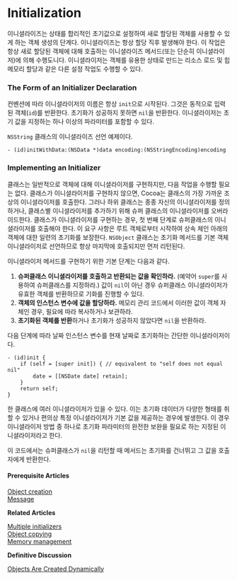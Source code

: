 # Initialization

이니셜라이즈는 상태를 합리적인 초기값으로 설정하여 새로 할당된 객체를 사용할 수 있게 하는 객체 생성의 단계다. 이니셜라이즈는 항상 할당 직후 발생해야 한다. 이 작업은 항상 새로 할당된 객체에 대해 호출하는 이니셜라이즈 메서드\(또는 단순히 이니셜라이저\)에 의해 수행도니다. 이니셜라이저는 객체를 유용한 상태로 만드는 리소스 로드 및 힙 메모리 할당과 같은 다른 설정 작업도 수행할 수 있다.

### The Form of an Initializer Declaration

컨벤션에 따라 이니셜라이저의 이름은 항상 `init`으로 시작된다. 그것은 동적으로 입력된 객체\(`id`\)를 반환한다. 초기화가 성공하지 못하면 `nil`을 반환한다. 이니셜라이저는 초기 값을 지정하는 하나 이상의 파라미터를 포함할 수 있다.

`NSString` 클래스의 이니셜라이즈 선언 예제이다.

```text
- (id)initWithData:(NSData *)data encoding:(NSStringEncoding)encoding
```

### Implementing an Initializer

클래스는 일반적으로 객체에 대해 이니셜라이저를 구현하지만, 다음 작업을 수행할 필요는 없다. 클래스가 이니셜라이저를 구현하지 않으면, Cocoa는 클래스의 가장 가까운 조상의 이니셜라이저를 호출한다. 그러나 하위 클래스는 종종 자신의 이니셜라이저를 정의하거나, 클래스별 이니셜라이저를 추가하기 위해 슈퍼 클래스의 이니셜라이저를 오버라이드한다. 클래스가 이니셜라이저를 구현하는 경우, 첫 번째 단계로 슈퍼클래스의 이니셜라이저를 호출해야 한다. 이 요구 사항은 루트 객체로부터 시작하여 상속 체인 아래의 객체에 대한 일련의 초기화를 보장한다. `NSObject` 클래스는 초기화 메서드를 기본 객체 이니셜라이저로 선언하므로 항상 마지막에 호출되지만 먼저 리턴된다.

이니셜라이저 메서드를 구현하기 위한 기본 단계는 다음과 같다.

1. **슈퍼클래스 이니셜라이저를 호출하고 반환되는 값을 확인하라.** \(예약어 `super`를 사용하여 슈퍼클래스를 지정하라.\) 값이 `nil`이 아닌 경우 슈퍼클래스 이니셜라이저가 유효한 객체를 반환하므로 기화를 진행할 수 있다.
2. **객체의 인스턴스 변수에 값을 할당하라.** 메모리 관리 코드에서 이러한 값이 객체 자체인 경우, 필요에 따라 복사하거나 보관하라.
3. **초기화된 객체를 반환**하거나 초기화가 성공하지 않았다면 `nil`을 반환하라.

다음 단계에 따라 날짜 인스턴스 변수를 현재 날짜로 초기화하는 간단한 이니셜라이저이다.

```text
- (id)init {
    if (self = [super init]) { // equivalent to "self does not equal nil"
        date = [[NSDate date] retain];
    }
    return self;
}
```

한 클래스에 여러 이니셜라이저가 있을 수 있다. 이는 초기화 데이터가 다양한 형태를 취할 수 있거나 편의상 특정 이니셜라이저가 기본 값을 제공하는 경우에 발생한다. 이 경우 이니셜라이저 방법 중 하나로 초기화 파라미터의 완전한 보완을 필요로 하는 지정된 이니셜라이저라고 한다.

이 코드에서는 슈퍼클래스가 `nil`을 리턴할 때 메서드는 초기화를 건너뛰고 그 값을 호출자에게 반환한다.



#### Prerequisite Articles

[Object creation](https://developer.apple.com/library/archive/documentation/General/Conceptual/DevPedia-CocoaCore/ObjectCreation.html#//apple_ref/doc/uid/TP40008195-CH39-SW1)  
[Message](https://developer.apple.com/library/archive/documentation/General/Conceptual/DevPedia-CocoaCore/Message.html#//apple_ref/doc/uid/TP40008195-CH59-SW1)

**Related Articles**

[Multiple initializers](https://developer.apple.com/library/archive/documentation/General/Conceptual/DevPedia-CocoaCore/MultipleInitializers.html#//apple_ref/doc/uid/TP40008195-CH33-SW1)  
[Object copying](https://developer.apple.com/library/archive/documentation/General/Conceptual/DevPedia-CocoaCore/ObjectCopying.html#//apple_ref/doc/uid/TP40008195-CH38-SW1)  
[Memory management](https://developer.apple.com/library/archive/documentation/General/Conceptual/DevPedia-CocoaCore/MemoryManagement.html#//apple_ref/doc/uid/TP40008195-CH27-SW1)

**Definitive Discussion**

[Objects Are Created Dynamically](https://developer.apple.com/library/archive/documentation/Cocoa/Conceptual/ProgrammingWithObjectiveC/WorkingwithObjects/WorkingwithObjects.html#//apple_ref/doc/uid/TP40011210-CH4-SW7)

